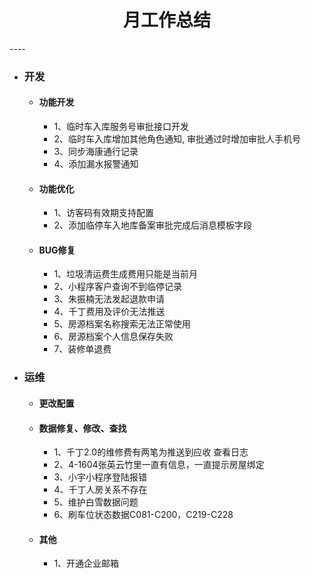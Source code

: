 <div>
	<H1 align = "center">月工作总结</H1>
</div>
----

- ### 开发
	- #### 功能开发
		- 1、临时车入库服务号审批接口开发
		- 2、临时车入库增加其他角色通知, 审批通过时增加审批人手机号
		- 3、同步海康通行记录
		- 4、添加漏水报警通知
	- #### 功能优化
		- 1、访客码有效期支持配置
		- 2、添加临停车入地库备案审批完成后消息模板字段
	- #### BUG修复
		- 1、垃圾清运费生成费用只能是当前月
		- 2、小程序客户查询不到临停记录
		- 3、朱振楠无法发起退款申请
		- 4、千丁费用及评价无法推送
		- 5、房源档案名称搜索无法正常使用
		- 6、房源档案个人信息保存失败
		- 7、装修单退费
- ### 运维
	- #### 更改配置
	- #### 数据修复、修改、查找
		- 1、千丁2.0的维修费有两笔为推送到应收 查看日志
		- 2、4-1604张英云竹里一直有信息，一直提示房屋绑定
		- 3、小宇小程序登陆报错
		- 4、千丁人房关系不存在
		- 5、维护白雪数据问题
		- 6、刷车位状态数据C081-C200，C219-C228
	- #### 其他
		- 1、开通企业邮箱